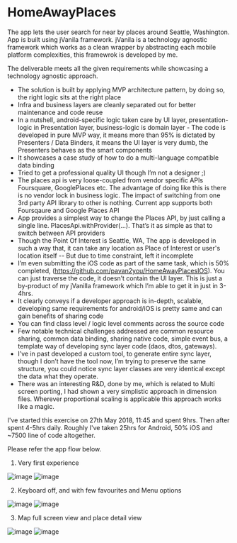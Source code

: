 # HomeAwayPlaces
The app lets the user search for near by places around Seattle, Washington. App is built using jVanila framework. jVanila is a technology agnostic framework which works as a clean wrapper by abstracting each mobile platform complexities, this framewrok is developed by me.

The deliverable meets all the given requirements while showcasing a technology agnostic approach.

  - The solution is built by applying MVP architecture pattern, by doing so, the right logic sits at the right place
  - Infra and business layers are cleanly separated out for better maintenance and code reuse
  - In a nutshell, android-specific logic taken care by UI layer, presentation-logic in Presentation layer, business-logic is domain layer    - The code is developed in pure MVP way, it means more than 95% is dictated by Presenters / Data Binders, it means the UI layer is very dumb, the Presenters behaves as the smart components
  - It showcases a case study of how to do a multi-language compatible data binding 
  - Tried to get a professional quality UI though I’m not a designer ;)
  - The places api is very loose-coupled from vendor specific APIs Foursquare, GooglePlaces etc. The advantage of doing like this is there is no vendor lock in business logic. The impact of switching from one 3rd party API library to other is nothing. Current app supports both Foursqaure and Google Places API 
  - App provides a simplest way to change the Places API, by just calling a single line. PlacesApi.withProvider(...). That’s it as simple as that to switch between API providers
  - Though the Point Of Interest is Seattle, WA, The app is developed in such a way that, it can take any location as Place of Interest or user's location itself -- But due to time constraint, left it incomplete
  - I’m even submitting the iOS code as part of the same task, which is 50% completed, (https://github.com/pavan2you/HomeAwayPlacesIOS). You can just traverse the code, it doesn’t contain the UI layer. This is just a by-product of my jVanilla framework which I’m able to get it in just in 3-4hrs.
  - It clearly conveys if a developer approach is in-depth, scalable, developing same requirements for android/iOS is pretty same and can gain benefits of sharing code
  - You can find class level / logic level comments across the source code
  - Few notable technical challenges addressed are common resource sharing, common data binding, sharing native code, simple event bus, a template way of developing sync layer code (daos, dtos, gateways).
  - I’ve in past developed a custom tool, to generate entire sync layer, though I don’t have the tool now, I’m trying to preserve the same structure, you could notice sync layer classes are very identical except the data what they operate. 
  - There was an interesting R&D, done by me, which is related to Multi screen porting, I had shown a very simplistic approach in dimension files. Wherever proportional scaling is applicable this approach works like a magic.

I've started this exercise on 27th May 2018, 11:45 and spent 9hrs. Then after spent 4-5hrs daily. Roughly I've taken 25hrs for Android, 50% iOS and ~7500 line of code altogether.

Please refer the app flow below.

1. Very first experience

![image](https://user-images.githubusercontent.com/3917434/40803725-f3388b40-6536-11e8-8876-89d5b178824f.png) ![image](https://user-images.githubusercontent.com/3917434/40803847-445c1d52-6537-11e8-972f-28adc54248ce.png) 

2. Keyboard off, and with few favourites and Menu options

![image](https://user-images.githubusercontent.com/3917434/40803919-7b47bd3a-6537-11e8-8304-4e653ad8f719.png) ![image](https://user-images.githubusercontent.com/3917434/40804233-4aca0478-6538-11e8-8eb3-c38809caaf58.png)

3. Map full screen view and place detail view

![image](https://user-images.githubusercontent.com/3917434/40804379-b635b1f8-6538-11e8-992a-5951dcc53698.png) ![image](https://user-images.githubusercontent.com/3917434/40804073-ef401d90-6537-11e8-95ac-29e09615cc75.png)







